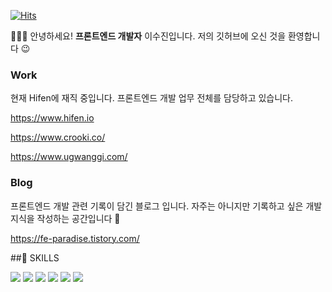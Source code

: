 [![Hits](https://hits.seeyoufarm.com/api/count/incr/badge.svg?url=https%3A%2F%2Fgithub.com%2FLee-Soojin&count_bg=%2379C83D&title_bg=%23555555&icon=&icon_color=%23E7E7E7&title=hits&edge_flat=false)](https://hits.seeyoufarm.com)


👩🏻‍💻 안녕하세요! **프론트엔드 개발자** 이수진입니다. 
저의 깃허브에 오신 것을 환영합니다 😉

### Work
현재 Hifen에 재직 중입니다. 
프론트엔드 개발 업무 전체를 담당하고 있습니다. 

<https://www.hifen.io>

<https://www.crooki.co/>

<https://www.ugwanggi.com/>


### Blog
프론트엔드 개발 관련 기록이 담긴 블로그 입니다.
자주는 아니지만 기록하고 싶은 개발지식을 작성하는 공간입니다 🏡

<https://fe-paradise.tistory.com/>


##🌠 SKILLS

<img src="https://img.shields.io/badge/React-61DAFB?style=flat-square&logo=React&logoColor=white"/> <img src="https://img.shields.io/badge/JavaScript-F7DF1E?style=flat-square&logo=JavaScript&logoColor=white"/> <img src="https://img.shields.io/badge/Firebase-FFCA28?style=flat-square&logo=Firebase&logoColor=white"/> <img src="https://img.shields.io/badge/HTML5-E34F26?style=flat-square&logo=HTML5&logoColor=white"/> <img src="https://img.shields.io/badge/CSS3-1572B6?style=flat-square&logo=CSS3&logoColor=white"/> <img src="https://img.shields.io/badge/TypeScript-3178C6?style=flat-square&logo=TypeScript&logoColor=white"/> 

